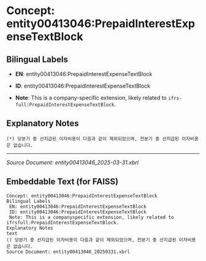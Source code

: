 # Concept: entity00413046:PrepaidInterestExpenseTextBlock

## Bilingual Labels
- **EN**: entity00413046:PrepaidInterestExpenseTextBlock

- **ID**: entity00413046:PrepaidInterestExpenseTextBlock
- **Note**: This is a company-specific extension, likely related to `ifrs-full:PrepaidInterestExpenseTextBlock`.

## Explanatory Notes
```text
(*) 당분기 중 선지급된 이자비용이 다음과 같이 제외되었으며, 전분기 중 선지급된 이자비용은 없습니다.
```

---
*Source Document: entity00413046_2025-03-31.xbrl*
## Embeddable Text (for FAISS)
```text
Concept: entity00413046:PrepaidInterestExpenseTextBlock
Bilingual Labels
 EN: entity00413046:PrepaidInterestExpenseTextBlock
 ID: entity00413046:PrepaidInterestExpenseTextBlock
 Note: This is a companyspecific extension, likely related to ifrsfull:PrepaidInterestExpenseTextBlock.
Explanatory Notes
text
() 당분기 중 선지급된 이자비용이 다음과 같이 제외되었으며, 전분기 중 선지급된 이자비용은 없습니다.
Source Document: entity00413046_20250331.xbrl
```